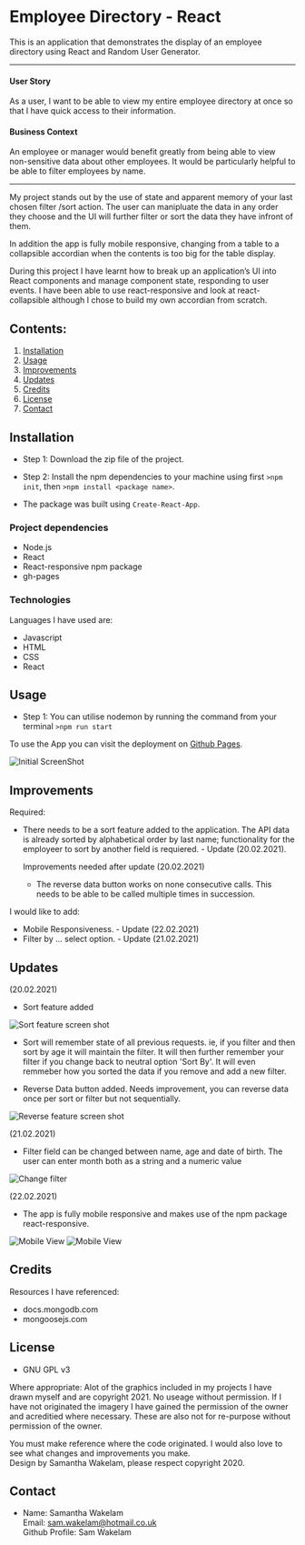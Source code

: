 # Employee Directory - React 

This is an application that demonstrates the display of an employee directory using React and Random User Generator. 

---

#### User Story

As a user, I want to be able to view my entire employee directory at once so that I have quick access to their information.

#### Business Context

An employee or manager would benefit greatly from being able to view non-sensitive data about other employees. It would be particularly helpful to be able to filter employees by name.

---

My project stands out by the use of state and apparent memory of your last chosen filter /sort action. The user can manipluate the data in any order they choose and the UI will further filter or sort the data they have infront of them. 

In addition the app is fully mobile responsive, changing from a table to a collapsible accordian when the contents is too big for the table display.

During this project I have learnt how to break up an application’s UI into React components and manage component state, responding to user events. I have been able to use react-responsive and look at react-collapsible although I chose to build my own accordian from scratch.

## Contents: 
1. [Installation](#Instalation) 
2. [Usage](#Usage)
3. [Improvements](#Improvements)
4. [Updates](#Updates)
5. [Credits](#Credits)
6. [License](#License)
7. [Contact](#Contact)

## Installation

* Step 1: Download the zip file of the project.
* Step 2: Install the npm dependencies to your machine using first `>npm init`, then `>npm install <package name>`.

* The package was built using `Create-React-App`. 

### Project dependencies

* Node.js
* React
* React-responsive npm package
* gh-pages

### Technologies 

Languages I have used are:
* Javascript
* HTML
* CSS
* React

## Usage

* Step 1: You can utilise nodemon by running the command from your terminal `>npm run start`

To use the App you can visit the deployment on [Github Pages](https://samwakelam.github.io/19_REACT_EMPLOYEE_DEIRECTORY_SLW/).

![Initial ScreenShot](public/assets/screenShot/shot1.png)

## Improvements

Required: 
* There needs to be a sort feature added to the application. The API data is already sorted by alphabetical order by last name; functionality for the employeer to sort by another field is requiered. - Update (20.02.2021).

  Improvements needed after update (20.02.2021) 
  * The reverse data button works on none consecutive calls. This needs to be able to be called multiple times in succession.

I would like to add: 
* Mobile Responsiveness. - Update (22.02.2021)
* Filter by ... select option. - Update (21.02.2021)

## Updates 

(20.02.2021)
 - Sort feature added 

![Sort feature screen shot](public/assets/screenShot/shot2.png)

- Sort will remember state of all previous requests. ie, if you filter and then sort by age it will maintain the filter. It will then further remember your filter if you change back to neutral option 'Sort By'. It will even remmeber how you sorted the data if you remove and add a new filter. 

- Reverse Data button added. 
Needs improvement, you can reverse data once per sort or filter but not sequentially. 

![Reverse feature screen shot](public/assets/screenShot/shot3.png)

(21.02.2021)
- Filter field can be changed between name, age and date of birth. The user can enter month both as a string and a numeric value 

![Change filter](public/assets/screenShot/shot4.png)

(22.02.2021)
- The app is fully mobile responsive and makes use of the npm package react-responsive.

![Mobile View](public/assets/screenShot/shot5.png)
![Mobile View](public/assets/screenShot/shot6.png)
    
## Credits 

Resources I have referenced:   
* docs.mongodb.com
* mongoosejs.com

## License 

* GNU GPL v3<br />  

Where appropriate: 
Alot of the graphics included in my projects I have drawn myself and are copyright 2021. 
No useage without permission. 
If I have not originated the imagery I have gained the permission of the owner and acreditied 
where necessary. These are also not for re-purpose without permission of the owner.

You must make reference where the code originated. I would also love to see what changes and improvements you make.  
Design by Samantha Wakelam, please respect copyright 2020. 

## Contact

* Name: Samantha Wakelam  <br />Email: sam.wakelam@hotmail.co.uk <br />Github Profile: Sam Wakelam 